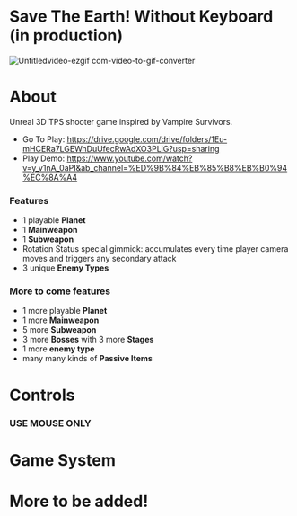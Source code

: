 # Save The Earth! Without Keyboard (in production)

![Untitledvideo-ezgif com-video-to-gif-converter](https://github.com/user-attachments/assets/da3ba9e3-a6de-4619-a9be-64dce96ffd9b)

# About
Unreal 3D TPS shooter game inspired by Vampire Survivors.

- Go To Play: https://drive.google.com/drive/folders/1Eu-mHCERa7LGEWnDuUfecRwAdXO3PLlG?usp=sharing
- Play Demo: https://www.youtube.com/watch?v=y_v1nA_0aPI&ab_channel=%ED%9B%84%EB%85%B8%EB%B0%94%EC%8A%A4

### Features
- 1 playable **Planet**
- 1 **Mainweapon**
- 1 **Subweapon**
- Rotation Status special gimmick: accumulates every time player camera moves and triggers any secondary attack
- 3 unique **Enemy Types**

### More to come features
- 1 more playable **Planet**
- 1 more **Mainweapon**
- 5 more **Subweapon**
- 3 more **Bosses** with 3 more **Stages**
- 1 more **enemy type**
- many many kinds of **Passive Items**

# Controls
### USE MOUSE ONLY

# Game System

# **More to be added!**
